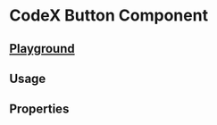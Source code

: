 # CodeX Button Component

## [Playground](https://vlrtyan.github.io/codex-button/?path=/docs/button--docs)

## Usage

## Properties
